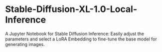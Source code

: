 # Stable-Diffusion-XL-1.0-Local-Inference
A Jupyter Notebook for Stable Diffusion Inference: Easily adjust the parameters and select a LoRA Embedding to fine-tune the base model for generating images.
